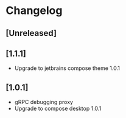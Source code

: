 # Changelog

## [Unreleased]

## [1.1.1]
- Upgrade to jetbrains compose theme 1.0.1

## [1.0.1]
- gRPC debugging proxy
- Upgrade to compose desktop 1.0.1